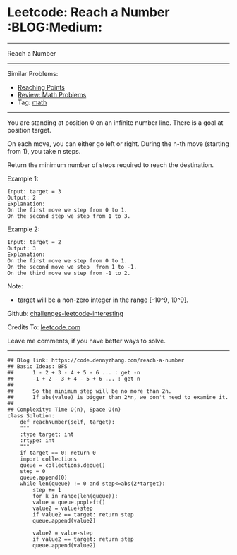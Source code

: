 
# Leetcode: Reach a Number     :BLOG:Medium:

---

Reach a Number  

---

Similar Problems:  

-   [Reaching Points](https://code.dennyzhang.com/reaching-points)
-   [Review: Math Problems](https://code.dennyzhang.com/review-math)
-   Tag: [math](https://code.dennyzhang.com/tag/math)

---

You are standing at position 0 on an infinite number line. There is a goal at position target.  

On each move, you can either go left or right. During the n-th move (starting from 1), you take n steps.  

Return the minimum number of steps required to reach the destination.  

Example 1:  

    Input: target = 3
    Output: 2
    Explanation:
    On the first move we step from 0 to 1.
    On the second step we step from 1 to 3.

Example 2:  

    Input: target = 2
    Output: 3
    Explanation:
    On the first move we step from 0 to 1.
    On the second move we step  from 1 to -1.
    On the third move we step from -1 to 2.

Note:  

-   target will be a non-zero integer in the range [-10^9, 10^9].

Github: [challenges-leetcode-interesting](https://github.com/DennyZhang/challenges-leetcode-interesting/tree/master/reach-a-number)  

Credits To: [leetcode.com](https://leetcode.com/problems/reach-a-number/description/)  

Leave me comments, if you have better ways to solve.  

---

    ## Blog link: https://code.dennyzhang.com/reach-a-number
    ## Basic Ideas: BFS
    ##      1 - 2 + 3 - 4 + 5 - 6 ... : get -n
    ##      -1 + 2 - 3 + 4 - 5 + 6 ... : get n
    ##
    ##      So the minimum step will be no more than 2n.
    ##      If abs(value) is bigger than 2*n, we don't need to examine it.
    ##
    ## Complexity: Time O(n), Space O(n)
    class Solution:
        def reachNumber(self, target):
    	"""
    	:type target: int
    	:rtype: int
    	"""
    	if target == 0: return 0
    	import collections
    	queue = collections.deque()
    	step = 0
    	queue.append(0)
    	while len(queue) != 0 and step<=abs(2*target):
    	    step += 1
    	    for k in range(len(queue)):
    		value = queue.popleft()
    		value2 = value+step
    		if value2 == target: return step
    		queue.append(value2)
    
    		value2 = value-step
    		if value2 == target: return step
    		queue.append(value2)

